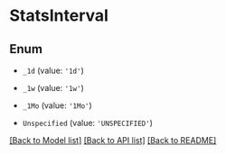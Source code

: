 # StatsInterval


## Enum

* `_1d` (value: `'1d'`)

* `_1w` (value: `'1w'`)

* `_1Mo` (value: `'1Mo'`)

* `Unspecified` (value: `'UNSPECIFIED'`)

[[Back to Model list]](../README.md#documentation-for-models) [[Back to API list]](../README.md#documentation-for-api-endpoints) [[Back to README]](../README.md)

